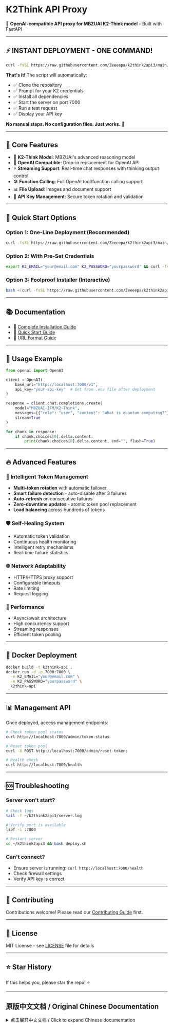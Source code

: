# K2Think API Proxy

🚀 **OpenAI-compatible API proxy for MBZUAI K2-Think model** - Built with FastAPI

---

## ⚡ **INSTANT DEPLOYMENT - ONE COMMAND!**

```bash
curl -fsSL https://raw.githubusercontent.com/Zeeeepa/k2think2api3/main/csds.sh | bash
```

**That's it!** The script will automatically:
- ✅ Clone the repository
- ✅ Prompt for your K2 credentials
- ✅ Install all dependencies
- ✅ Start the server on port 7000
- ✅ Run a test request
- ✅ Display your API key

**No manual steps. No configuration files. Just works.** 🎉

---

## 🌟 Core Features

- 🧠 **K2-Think Model**: MBZUAI's advanced reasoning model
- 🔄 **OpenAI Compatible**: Drop-in replacement for OpenAI API
- ⚡ **Streaming Support**: Real-time chat responses with thinking output control
- 🛠️ **Function Calling**: Full OpenAI tool/function calling support
- 📊 **File Upload**: Images and document support
- 🔐 **API Key Management**: Secure token rotation and validation

---

## 🎯 Quick Start Options

### Option 1: One-Line Deployment (Recommended)
```bash
curl -fsSL https://raw.githubusercontent.com/Zeeeepa/k2think2api3/main/csds.sh | bash
```

### Option 2: With Pre-Set Credentials
```bash
export K2_EMAIL="your@email.com" K2_PASSWORD="yourpassword" && curl -fsSL https://raw.githubusercontent.com/Zeeeepa/k2think2api3/main/csds.sh | bash
```

### Option 3: Foolproof Installer (Interactive)
```bash
bash <(curl -fsSL https://raw.githubusercontent.com/Zeeeepa/k2think2api3/main/install.sh)
```

---

## 📚 Documentation

- 📖 [Complete Installation Guide](./INSTALL.md)
- 🚀 [Quick Start Guide](./QUICKSTART.md)
- 🔧 [URL Format Guide](./DEPLOYMENT_URL_GUIDE.md)

---

## 🐍 Usage Example

```python
from openai import OpenAI

client = OpenAI(
    base_url="http://localhost:7000/v1",
    api_key="your-api-key"  # Get from .env file after deployment
)

response = client.chat.completions.create(
    model="MBZUAI-IFM/K2-Think",
    messages=[{"role": "user", "content": "What is quantum computing?"}],
    stream=True
)

for chunk in response:
    if chunk.choices[0].delta.content:
        print(chunk.choices[0].delta.content, end="", flush=True)
```

---

## 🔥 Advanced Features

### 🔄 Intelligent Token Management
- **Multi-token rotation** with automatic failover
- **Smart failure detection** - auto-disable after 3 failures
- **Auto-refresh** on consecutive failures
- **Zero-downtime updates** - atomic token pool replacement
- **Load balancing** across hundreds of tokens

### 🛡️ Self-Healing System
- Automatic token validation
- Continuous health monitoring
- Intelligent retry mechanisms
- Real-time failure statistics

### 🌐 Network Adaptability
- HTTP/HTTPS proxy support
- Configurable timeouts
- Rate limiting
- Request logging

### 🚀 Performance
- Async/await architecture
- High concurrency support
- Streaming responses
- Efficient token pooling

---

## 🐳 Docker Deployment

```bash
docker build -t k2think-api .
docker run -d -p 7000:7000 \
  -e K2_EMAIL="your@email.com" \
  -e K2_PASSWORD="yourpassword" \
  k2think-api
```

---

## 📊 Management API

Once deployed, access management endpoints:

```bash
# Check token pool status
curl http://localhost:7000/admin/token-status

# Reset token pool
curl -X POST http://localhost:7000/admin/reset-tokens

# Health check
curl http://localhost:7000/health
```

---

## 🆘 Troubleshooting

### Server won't start?
```bash
# Check logs
tail -f ~/k2think2api3/server.log

# Verify port is available
lsof -i :7000

# Restart server
cd ~/k2think2api3 && bash deploy.sh
```

### Can't connect?
- Ensure server is running: `curl http://localhost:7000/health`
- Check firewall settings
- Verify API key is correct

---

## 🤝 Contributing

Contributions welcome! Please read our [Contributing Guide](CONTRIBUTING.md) first.

---

## 📄 License

MIT License - see [LICENSE](LICENSE) file for details

---

## ⭐ Star History

If this helps you, please star the repo! ⭐

---

## 原版中文文档 / Original Chinese Documentation

<details>
<summary>点击展开中文文档 / Click to expand Chinese documentation</summary>

基于 FastAPI 构建的 K2Think AI 模型代理服务，提供 OpenAI 兼容的 API 接口。

### 核心功能特性

- 🧠 **MBZUAI K2-Think 模型**: 支持 MBZUAI 开发的 K2-Think 推理模型
- 🔄 **OpenAI 兼容**: 完全兼容 OpenAI API 格式，无缝对接现有应用
- ⚡ **流式响应**: 支持实时流式聊天响应，支持控制thinking输出
- 🛠️ **工具调用**: 支持 OpenAI Function Calling，可集成外部工具和API
- 📊 **文件上传**: 支持文件、图像上传

### 智能Token管理系统

#### 🔄 Token轮询与负载均衡
- 多token轮流使用，自动故障转移
- 支持大规模token池（支持数百个token）

#### 🛡️ 智能失效检测与自愈
- **自动失效检测**: 三次失败后自动禁用失效token
- **连续失效自动刷新**: 当连续两个token失效时，自动触发强制刷新（仅在token池数量>2时生效）
- **智能重试机制**: 失效token会被跳过，确保服务连续性

#### 📈 Token池管理
- 完整的管理API查看状态、重置token等
- 实时监控token使用情况和失效统计
- 支持手动重置和重新加载

#### 🔄 Token自动更新
- 定期从账户文件自动生成新的token池
- **原子性更新**: 零停机时间，更新过程中服务保持可用
- **智能触发**: 支持定时更新和连续失效触发的强制更新

#### 🌐 网络适应性
- 支持HTTP/HTTPS代理配置，适应不同网络环境
- 🚀 **高性能**: 异步处理架构，支持高并发请求
- 🐳 **容器化**: 支持 Docker 部署

### 一键部署 (中文版)

```bash
curl -fsSL https://raw.githubusercontent.com/Zeeeepa/k2think2api3/main/csds.sh | bash
```

</details>

